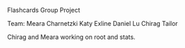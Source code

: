 Flashcards Group Project

Team:
Meara Charnetzki
Katy Exline
Daniel Lu
Chirag Tailor

Chirag and Meara working on root and stats.
